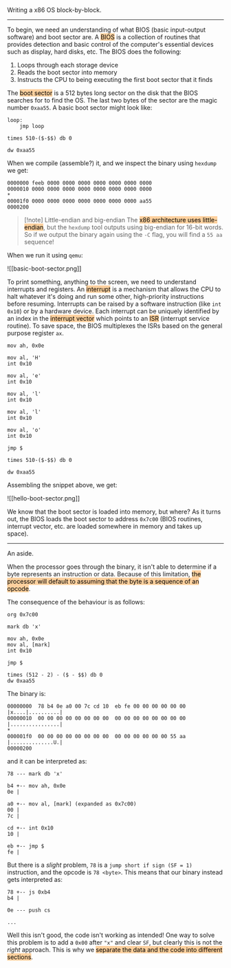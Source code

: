 Writing a x86 OS block-by-block.

---

To begin, we need an understanding of what BIOS (basic input-output software) and boot sector are. A <mark style="background: #FFB86CA6;">BIOS</mark> is a collection of routines that provides detection and basic control of the computer's essential devices such as display, hard disks, etc. The BIOS does the following:

1. Loops through each storage device
2. Reads the boot sector into memory
3. Instructs the CPU to being executing the first boot sector that it finds

The <mark style="background: #FFB86CA6;">boot sector</mark> is a 512 bytes long sector on the disk that the BIOS searches for to find the OS. The last two bytes of the sector are the magic number `0xaa55`. A basic boot sector might look like:

```assembly
loop:
	jmp loop

times 510-($-$$) db 0

dw 0xaa55
```

When we compile (assemble?) it, and we inspect the binary using `hexdump` we get:

```
0000000 feeb 0000 0000 0000 0000 0000 0000 0000
0000010 0000 0000 0000 0000 0000 0000 0000 0000
*
00001f0 0000 0000 0000 0000 0000 0000 0000 aa55
0000200
```

>[!note] Little-endian and big-endian
>The <mark style="background: #FFB86CA6;">x86 architecture uses little-endian</mark>, but the `hexdump` tool outputs using big-endian for 16-bit words. So if we output the binary again using the `-C` flag, you will find a `55 aa` sequence!

When we run it using `qemu`:

![[basic-boot-sector.png]]

To print something, anything to the screen, we need to understand interrupts and registers. An <mark style="background: #FFB86CA6;">interrupt</mark> is a mechanism that allows the CPU to halt whatever it's doing and run some other, high-priority instructions before resuming. Interrupts can be raised by a software instruction (like `int 0x10`) or by a hardware device. Each interrupt can be uniquely identified by an index in the <mark style="background: #FFB86CA6;">interrupt vector</mark> which points to an <mark style="background: #FFB86CA6;">ISR</mark> (interrupt service routine). To save space, the BIOS multiplexes the ISRs based on the general purpose register `ax`.

```assembly
mov ah, 0x0e

mov al, 'H'
int 0x10

mov al, 'e'
int 0x10

mov al, 'l'
int 0x10

mov al, 'l'
int 0x10

mov al, 'o'
int 0x10

jmp $

times 510-($-$$) db 0

dw 0xaa55
```

Assembling the snippet above, we get:

![[hello-boot-sector.png]]

We know that the boot sector is loaded into memory, but where? As it turns out, the BIOS loads the boot sector to address `0x7c00` (BIOS routines, interrupt vector, etc. are loaded somewhere in memory and takes up space).

---

An aside.

When the processor goes through the binary, it isn't able to determine if a byte represents an instruction or data. Because of this limitation, <mark style="background: #FFB86CA6;">the processor will default to assuming that the byte is a sequence of an opcode</mark>.

The consequence of the behaviour is as follows:

```assembly
org 0x7c00

mark db 'x'

mov ah, 0x0e
mov al, [mark]
int 0x10

jmp $

times (512 - 2) - ($ - $$) db 0
dw 0xaa55
```

The binary is:

```
00000000  78 b4 0e a0 00 7c cd 10  eb fe 00 00 00 00 00 00  |x....|..........|
00000010  00 00 00 00 00 00 00 00  00 00 00 00 00 00 00 00  |................|
*
000001f0  00 00 00 00 00 00 00 00  00 00 00 00 00 00 55 aa  |..............U.|
00000200
```

and it can be interpreted as:

```
78 --- mark db 'x'

b4 +-- mov ah, 0x0e
0e |

a0 +-- mov al, [mark] (expanded as 0x7c00)
00 |
7c |

cd +-- int 0x10
10 |

eb +-- jmp $
fe |
```

But there is a *slight* problem, `78` is a `jump short if sign (SF = 1)` instruction, and the opcode is `78 <byte>`. This means that our binary instead gets interpreted as:

```
78 +-- js 0xb4
b4 |

0e --- push cs

...
```

Well this isn't good, the code isn't working as intended! One way to solve this problem is to add a `0x00` after `"x"` and clear `SF`, but clearly this is not the *right* approach. This is why we <mark style="background: #FFB86CA6;">separate the data and the code into different sections</mark>.
